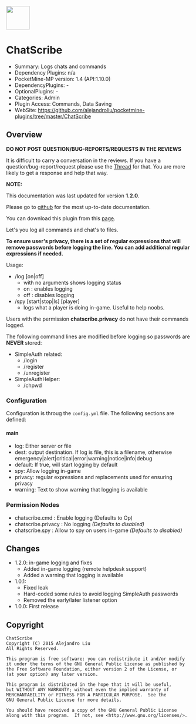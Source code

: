 <img src="https://raw.githubusercontent.com/alejandroliu/pocketmine-plugins/master/Media/ChatScribe-icon.png" style="width:64px;height:64px" width="64" height="64"/>

# ChatScribe

* Summary: Logs chats and commands
* Dependency Plugins: n/a
* PocketMine-MP version: 1.4 (API:1.10.0)
* DependencyPlugins: -
* OptionalPlugins: -
* Categories: Admin
* Plugin Access: Commands, Data Saving
* WebSite: https://github.com/alejandroliu/pocketmine-plugins/tree/master/ChatScribe

## Overview

<!-- php: $v_forum_thread = "http://forums.pocketmine.net/threads/chatscribe.8922/"; -->
<!-- template: prologue.md -->

**DO NOT POST QUESTION/BUG-REPORTS/REQUESTS IN THE REVIEWS**

It is difficult to carry a conversation in the reviews.  If you
have a question/bug-report/request please use the
[Thread](http://forums.pocketmine.net/threads/chatscribe.8922/) for
that.  You are more likely to get a response and help that way.

**NOTE:**

This documentation was last updated for version **1.2.0**.

Please go to
[github](https://github.com/alejandroliu/pocketmine-plugins/tree/master/ChatScribe)
for the most up-to-date documentation.

You can download this plugin from this [page](https://github.com/alejandroliu/pocketmine-plugins/releases/tag//ChatScribe-1.2.0).

<!-- template-end -->

Let's you log all commands and chat's to files.

**To ensure user's privacy, there is a set of regular expressions that
will remove passwords before logging the line.  You can add additional
regular expressions if needed.**

Usage:

* /log [on|off]
  * with no arguments shows logging status
  * on : enables logging
  * off : disables logging
* /spy [start|stop|ls] [player]
  * logs what a player is doing in-game.  Useful to help noobs.

Users with the permission **chatscribe.privacy** do not have their
commands logged.

The following command lines are modified before logging so passwords
are **NEVER** stored:

* SimpleAuth related:
  * /login
  * /register
  * /unregister
* SimpleAuthHelper:
  * /chpwd

### Configuration

Configuration is throug the `config.yml` file.
The following sections are defined:

#### main

*  log: Either server or file
*  dest: output destination. If log is file, this is a filename, otherwise emergency|alert|critical|error|warning|notice|info|debug
*  default: If true, will start logging by default
*  spy: Allow logging in-game
*  privacy: regular expressions and replacements used for ensuring privacy
*  warning: Text to show warning that logging is available


### Permission Nodes

* chatscribe.cmd : Enable logging
  (Defaults to Op)
* chatscribe.privacy : No logging
  _(Defaults to disabled)_
* chatscribe.spy : Allow to spy on users in-game
  _(Defaults to disabled)_


## Changes

* 1.2.0: in-game logging and fixes
  * Added in-game logging (remote helpdesk support)
  * Added a warning that logging is available
* 1.0.1:
  * Fixed leak
  * Hard-coded some rules to avoid logging SimpleAuth passwords
  * Removed the early/later listener option
* 1.0.0: First release

## Copyright

    ChatScribe
    Copyright (C) 2015 Alejandro Liu
    All Rights Reserved.

    This program is free software: you can redistribute it and/or modify
    it under the terms of the GNU General Public License as published by
    the Free Software Foundation, either version 2 of the License, or
    (at your option) any later version.

    This program is distributed in the hope that it will be useful,
    but WITHOUT ANY WARRANTY; without even the implied warranty of
    MERCHANTABILITY or FITNESS FOR A PARTICULAR PURPOSE.  See the
    GNU General Public License for more details.

    You should have received a copy of the GNU General Public License
    along with this program.  If not, see <http://www.gnu.org/licenses/>.

